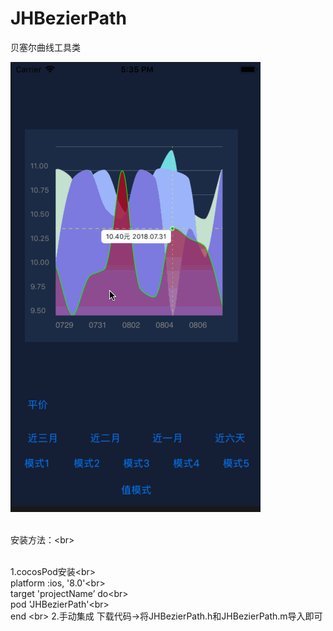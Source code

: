 # JHBezierPath
贝塞尔曲线工具类


![图片](https://github.com/976971956/JHBezierPath/blob/master/tu.gif)


<br>安装方法：\<br>

 <br> 1.cocosPod安装\<br>
   <br> platform :ios, '8.0'\<br>
      <br>target 'projectName’ do\<br>
      <br>pod 'JHBezierPath'\<br>
   <br> end \<br>
   2.手动集成
      下载代码->将JHBezierPath.h和JHBezierPath.m导入即可
      
